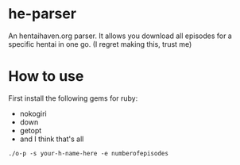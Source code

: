 # he-parser
An hentaihaven.org parser. It allows you download all episodes for a specific hentai in one go. (I regret making this, trust me)


# How to use

First install the following gems for ruby:
- nokogiri
- down
- getopt
- and I think that's all

```
./o-p -s your-h-name-here -e numberofepisodes
```
